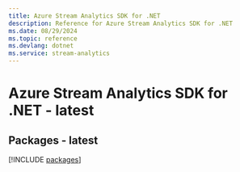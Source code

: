 ```yaml
---
title: Azure Stream Analytics SDK for .NET
description: Reference for Azure Stream Analytics SDK for .NET
ms.date: 08/29/2024
ms.topic: reference
ms.devlang: dotnet
ms.service: stream-analytics
---
```

# Azure Stream Analytics SDK for .NET - latest
## Packages - latest
[!INCLUDE [packages](stream-analytics-index.md)]